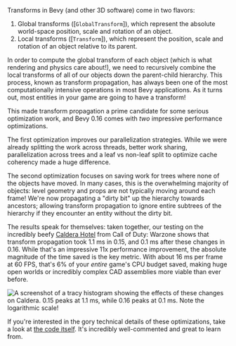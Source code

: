 Transforms in Bevy (and other 3D software) come in two flavors:

1. Global transforms ([`GlobalTransform`]), which represent the absolute world-space position, scale and rotation of an object.
2. Local transforms ([`Transform`]), which represent the position, scale and rotation of an object relative to its parent.

In order to compute the global transform of each object (which is what rendering and physics care about!),
we need to recursively combine the local transforms of all of our objects down the parent-child hierarchy.
This process, known as transform propagation, has always been one of the most computationally intensive operations in most Bevy applications.
As it turns out, most entities in your game are going to have a transform!

This made transform propagation a prime candidate for some serious optimization work, and Bevy 0.16 comes with *two* impressive performance optimizations.

The first optimization improves our parallelization strategies. While we were already splitting the work across threads,
better work sharing, parallelization across trees and a leaf vs non-leaf split to optimize cache coherency made a huge difference.

The second optimization focuses on saving work for trees where none of the objects have moved.
In many cases, this is the overwhelming majority of objects: level geometry and props are not typically moving around each frame!
We're now propagating a "dirty bit" up the hierarchy towards ancestors; allowing transform propagation to ignore entire subtrees of the hierarchy if they encounter an entity without the dirty bit.

The results speak for themselves: taken together, our testing on the incredibly beefy [Caldera Hotel] from Call of Duty: Warzone shows that transform propagation took 1.1 ms in 0.15, and 0.1 ms after these changes in 0.16.
While that's an impressive 11x performance improvement, the absolute magnitude of the time saved is the key metric.
With about 16 ms per frame at 60 FPS, that's 6% of your *entire* game's CPU budget saved, making huge open worlds or incredibly complex CAD assemblies more viable than ever before.

![A screenshot of a `tracy` histogram showing the effects of these changes on Caldera. 0.15 peaks at 1.1 ms, while 0.16 peaks at 0.1 ms. Note the logarithmic scale!][caldera-transform-propagation-bench]

If you're interested in the gory technical details of these optimizations, take a look at [the code itself].
It's incredibly well-commented and great to learn from.

[Caldera Hotel]: https://github.com/Activision/caldera
[the code itself]: https://github.com/bevyengine/bevy/blob/b0c446739888705d3e95b640e9d13e0f1f53f06d/crates/bevy_transform/src/systems.rs#L12
[caldera-transform-propagation-bench]: caldera-transform-propagation-bench.png
